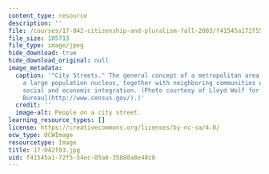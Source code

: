 ```yaml
---
content_type: resource
description: ''
file: /courses/17-042-citizenship-and-pluralism-fall-2003/f41545a172f554ec05a635880a8e48c8_17-042f03.jpg
file_size: 185713
file_type: image/jpeg
hide_download: true
hide_download_original: null
image_metadata:
  caption: '"City Streets." The general concept of a metropolitan area is that of
    a large population nucleus, together with neighboring communities with significant
    social and economic integration. (Photo courtesy of Lloyd Wolf for the [U.S. Census
    Bureau](http://www.census.gov/).)'
  credit: ''
  image-alt: People on a city street.
learning_resource_types: []
license: https://creativecommons.org/licenses/by-nc-sa/4.0/
ocw_type: OCWImage
resourcetype: Image
title: 17-042f03.jpg
uid: f41545a1-72f5-54ec-05a6-35880a8e48c8
---
```

